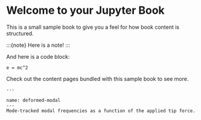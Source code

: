 # Welcome to your Jupyter Book

This is a small sample book to give you a feel for how book content is
structured.

:::{note}
Here is a note!
:::

And here is a code block:

```
e = mc^2
```

Check out the content pages bundled with this sample book to see more.


```{figure} graphics/modetracking_defmodal.svg
---

name: deformed-modal
---
Mode-tracked modal frequencies as a function of the applied tip force.
```
